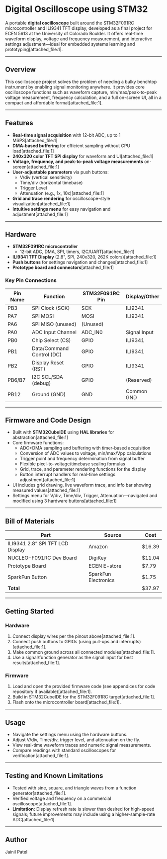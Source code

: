 # Digital Oscilloscope using STM32

A portable **digital oscilloscope** built around the STM32F091RC microcontroller and ILI9341 TFT display, developed as a final project for ECEN 5613 at the University of Colorado Boulder. It offers real-time waveform display, voltage and frequency measurement, and interactive settings adjustment—ideal for embedded systems learning and prototyping[attached_file:1].

---

## Overview

This oscilloscope project solves the problem of needing a bulky benchtop instrument by enabling signal monitoring anywhere. It provides core oscilloscope functions such as waveform capture, min/max/peak-to-peak voltage measurement, frequency calculation, and a full on-screen UI, all in a compact and affordable format[attached_file:1].

---

## Features

- **Real-time signal acquisition** with 12-bit ADC, up to 1 MSPS[attached_file:1]
- **DMA-based buffering** for efficient sampling without CPU load[attached_file:1]
- **240x320 color TFT SPI display** for waveform and UI[attached_file:1]
- **Voltage, frequency, and peak-to-peak voltage measurements** on-screen[attached_file:1]
- **User-adjustable parameters** via push buttons:
  - V/div (vertical sensitivity)
  - Time/div (horizontal timebase)
  - Trigger Level
  - Attenuation (e.g., 1x, 10x)[attached_file:1]
- **Grid and trace rendering** for oscilloscope-style visualization[attached_file:1]
- **Intuitive settings menu** for easy navigation and adjustment[attached_file:1]

---

## Hardware

- **STM32F091RC microcontroller**
  - 12-bit ADC, DMA, SPI, timers, I2C/UART[attached_file:1]
- **ILI9341 TFT Display** (2.8", SPI, 240x320, 262K colors)[attached_file:1]
- **Push buttons** for settings navigation and changes[attached_file:1]
- **Prototype board and connectors**[attached_file:1]

### Key Pin Connections

| Pin Name | Function                  | STM32F091RC Pin | Display/Other   |
|----------|---------------------------|-----------------|-----------------|
| PB3      | SPI Clock (SCK)           | SCK             | ILI9341         |
| PA7      | SPI MOSI                  | MOSI            | ILI9341         |
| PA6      | SPI MISO (unused)         | (Unused)        |                 |
| PA0      | ADC Input Channel         | ADC_IN0         | Signal Input    |
| PB0      | Chip Select (CS)          | GPIO            | ILI9341         |
| PB1      | Data/Command Control (DC) | GPIO            | ILI9341         |
| PB2      | Display Reset (RST)       | GPIO            | ILI9341         |
| PB6/B7   | I2C SCL/SDA (debug)       | GPIO            | (Reserved)      |
| PB12     | Ground (GND)              | GND             | Common GND      |

---

## Firmware and Code Design

- Built with **STM32CubeIDE** using **HAL libraries** for abstraction[attached_file:1]
- Core firmware functions:
  - ADC+DMA sampling and buffering with timer-based acquisition
  - Conversion of ADC values to voltage, min/max/Vpp calculations
  - Trigger point and frequency determination from signal buffer
  - Flexible pixel-to-voltage/timebase scaling formulas
  - Grid, trace, and parameter rendering functions for the display
  - Button interrupt handlers for real-time settings adjustment[attached_file:1]
- UI includes grid drawing, live waveform trace, and info bar showing measured values[attached_file:1]
- Settings menu for V/div, Time/div, Trigger, Attenuation—navigated and modified using 3 hardware buttons[attached_file:1]

---

## Bill of Materials

| Part                                  | Source                 | Cost   |
|--------------------------------------- |------------------------|--------|
| ILI9341 2.8” SPI TFT LCD Display      | Amazon                 | $16.39 |
| NUCLEO-F091RC Dev Board               | DigiKey                | $11.04 |
| Prototype Board                       | ECEN E-store           | $7.79  |
| SparkFun Button                       | SparkFun Electronics   | $1.75  |
| **Total**                             |                        | $37.97 |

---

## Getting Started

### Hardware

1. Connect display wires per the pinout above[attached_file:1].
2. Connect push buttons to GPIOs (using pull-ups and interrupts)[attached_file:1].
3. Make common ground across all connected modules[attached_file:1].
4. Use a signal/function generator as the signal input for best results[attached_file:1].

### Firmware

1. Load and open the provided firmware code (see appendices for code repository if available)[attached_file:1].
2. Build in STM32CubeIDE for the STM32F091RC target[attached_file:1].
3. Flash onto the microcontroller board[attached_file:1].

---

## Usage

- Navigate the settings menu using the hardware buttons.
- Adjust V/div, Time/div, trigger level, and attenuation on the fly.
- View real-time waveform traces and numeric signal measurements.
- Compare readings with standard oscilloscopes for verification[attached_file:1].

---

## Testing and Known Limitations

- Tested with sine, square, and triangle waves from a function generator[attached_file:1].
- Verified voltage and frequency on a commercial oscilloscope[attached_file:1].
- **Limitation:** Display refresh rate is slower than desired for high-speed signals; future improvements may include using a higher-sample-rate ADC[attached_file:1].

---

## Author

Jainil Patel
